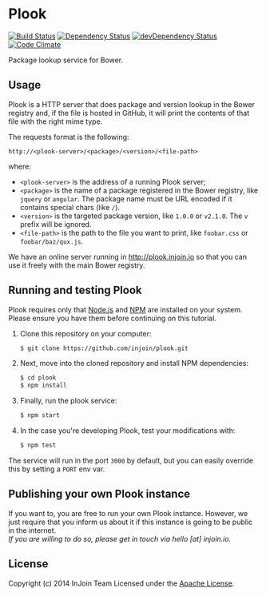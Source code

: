 # Plook
[![Build Status](http://img.shields.io/travis/injoin/plook.svg?branch=master&style=flat-square)](https://travis-ci.org/injoin/plook)
[![Dependency Status](http://img.shields.io/david/injoin/plook.svg?style=flat-square)](https://david-dm.org/injoin/plook)
[![devDependency Status](http://img.shields.io/david/dev/injoin/plook.svg?style=flat-square)](https://david-dm.org/injoin/plook#info=devDependencies)
[![Code Climate](http://img.shields.io/codeclimate/github/injoin/plook.svg?style=flat-square)](https://codeclimate.com/github/injoin/plook)

Package lookup service for Bower.

## Usage
Plook is a HTTP server that does package and version lookup in the Bower registry and, if the file
is hosted in GitHub, it will print the contents of that file with the right mime type.

The requests format is the following:

```
http://<plook-server>/<package>/<version>/<file-path>
```

where:  
- `<plook-server>` is the address of a running Plook server;
- `<package>` is the name of a package registered in the Bower registry, like `jquery` or `angular`.
  The package name must be URL encoded if it contains special chars (like `/`).
- `<version>` is the targeted package version, like `1.0.0` or `v2.1.0`. The `v` prefix will be
  ignored.
- `<file-path>` is the path to the file you want to print, like `foobar.css` or `foobar/baz/qux.js`.

We have an online server running in http://plook.injoin.io so that you can use it freely with the
main Bower registry.

## Running and testing Plook
Plook requires only that [Node.js](http://nodejs.org) and [NPM](http://npmjs.org) are installed on
your system.  
Please ensure you have them before continuing on this tutorial.
 
1. Clone this repository on your computer:
   
   ```bash
   $ git clone https://github.com/injoin/plook.git
   ```
2. Next, move into the cloned repository and install NPM dependencies:
   
   ```bash
   $ cd plook
   $ npm install
   ```
   
3. Finally, run the plook service:
   
   ```bash
   $ npm start
   ```
   
4. In the case you're developing Plook, test your modifications with:
   
   ```bash
   $ npm test
   ```
   
The service will run in the port `3000` by default, but you can easily override this by setting a
`PORT` env var.

## Publishing your own Plook instance
If you want to, you are free to run your own Plook instance. However, we just require that you
inform us about it if this instance is going to be public in the internet.   
_If you are willing to do so, please get in touch via hello [at] injoin.io._

## License
Copyright (c) 2014 InJoin Team Licensed under the [Apache License](LICENSE).
